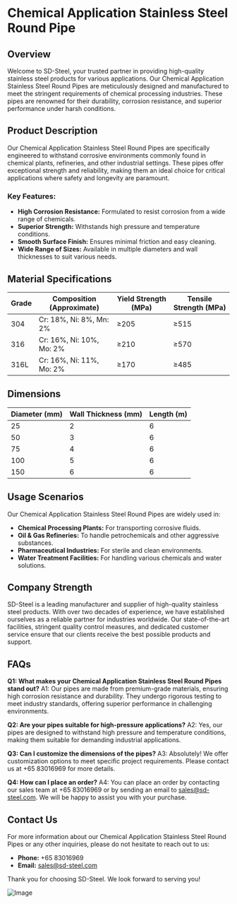 # Chemical Application Stainless Steel Round Pipe

## Overview
Welcome to SD-Steel, your trusted partner in providing high-quality stainless steel products for various applications. Our Chemical Application Stainless Steel Round Pipes are meticulously designed and manufactured to meet the stringent requirements of chemical processing industries. These pipes are renowned for their durability, corrosion resistance, and superior performance under harsh conditions.

## Product Description
Our Chemical Application Stainless Steel Round Pipes are specifically engineered to withstand corrosive environments commonly found in chemical plants, refineries, and other industrial settings. These pipes offer exceptional strength and reliability, making them an ideal choice for critical applications where safety and longevity are paramount.

### Key Features:
- **High Corrosion Resistance:** Formulated to resist corrosion from a wide range of chemicals.
- **Superior Strength:** Withstands high pressure and temperature conditions.
- **Smooth Surface Finish:** Ensures minimal friction and easy cleaning.
- **Wide Range of Sizes:** Available in multiple diameters and wall thicknesses to suit various needs.

## Material Specifications

| Grade | Composition (Approximate) | Yield Strength (MPa) | Tensile Strength (MPa) |
|-------|---------------------------|----------------------|------------------------|
| 304   | Cr: 18%, Ni: 8%, Mn: 2%    | ≥205                 | ≥515                   |
| 316   | Cr: 16%, Ni: 10%, Mo: 2%  | ≥210                 | ≥570                   |
| 316L  | Cr: 16%, Ni: 11%, Mo: 2%  | ≥170                 | ≥485                   |

## Dimensions

| Diameter (mm) | Wall Thickness (mm) | Length (m) |
|---------------|---------------------|------------|
| 25            | 2                   | 6          |
| 50            | 3                   | 6          |
| 75            | 4                   | 6          |
| 100           | 5                   | 6          |
| 150           | 6                   | 6          |

## Usage Scenarios
Our Chemical Application Stainless Steel Round Pipes are widely used in:
- **Chemical Processing Plants:** For transporting corrosive fluids.
- **Oil & Gas Refineries:** To handle petrochemicals and other aggressive substances.
- **Pharmaceutical Industries:** For sterile and clean environments.
- **Water Treatment Facilities:** For handling various chemicals and water solutions.

## Company Strength
SD-Steel is a leading manufacturer and supplier of high-quality stainless steel products. With over two decades of experience, we have established ourselves as a reliable partner for industries worldwide. Our state-of-the-art facilities, stringent quality control measures, and dedicated customer service ensure that our clients receive the best possible products and support.

## FAQs
**Q1: What makes your Chemical Application Stainless Steel Round Pipes stand out?**
A1: Our pipes are made from premium-grade materials, ensuring high corrosion resistance and durability. They undergo rigorous testing to meet industry standards, offering superior performance in challenging environments.

**Q2: Are your pipes suitable for high-pressure applications?**
A2: Yes, our pipes are designed to withstand high pressure and temperature conditions, making them suitable for demanding industrial applications.

**Q3: Can I customize the dimensions of the pipes?**
A3: Absolutely! We offer customization options to meet specific project requirements. Please contact us at +65 83016969 for more details.

**Q4: How can I place an order?**
A4: You can place an order by contacting our sales team at +65 83016969 or by sending an email to sales@sd-steel.com. We will be happy to assist you with your purchase.

## Contact Us
For more information about our Chemical Application Stainless Steel Round Pipes or any other inquiries, please do not hesitate to reach out to us:

- **Phone:** +65 83016969
- **Email:** sales@sd-steel.com

Thank you for choosing SD-Steel. We look forward to serving you!

![Image](https://github.com/user-attachments/assets/2567258e-e124-4816-932d-1809bd27ef0b)